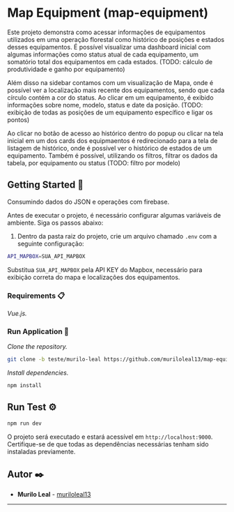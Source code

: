 # Map Equipment (map-equipment)

Este projeto demonstra como acessar informações de equipamentos utilizados em uma operação florestal como histórico de posições e estados desses equipamentos. É possível visualizar uma dashboard inicial com algumas informações como status atual de cada equipamento, um somatório total dos equipamentos em cada estados. (TODO: cálculo de produtividade e ganho por equipamento)

Além disso na sidebar contamos com um visualização de Mapa, onde é possível ver a localização mais recente dos equipamentos, sendo que cada círculo contém a cor do status. Ao clicar em um equipamento, é exibido informações sobre nome, modelo, status e date da posição. (TODO: exibição de todas as posições de um equipamento específico e ligar os pontos)

Ao clicar no botão de acesso ao histórico dentro do popup ou clicar na tela inicial em um dos cards dos equipmaentos é redirecionado para a tela de listagem de histórico, onde é possível ver o histórico de estados de um equipamento. Também é possível, utilizando os filtros, filtrar os dados da tabela, por equipamento ou status (TODO: filtro por modelo)

## Getting Started 🚀

Consumindo dados do JSON e  operações com firebase.

Antes de executar o projeto, é necessário configurar algumas variáveis de ambiente. Siga os passos abaixo:

1. Dentro da pasta raiz do projeto, crie um arquivo chamado `.env` com a seguinte configuração:

```sh
API_MAPBOX=SUA_API_MAPBOX
```

Substitua `SUA_API_MAPBOX` pela API KEY do Mapbox, necessário para exibição correta do mapa e localizações dos equipamentos.

### Requirements 📋

_Vue.js._

### Run Application 🔧

_Clone the repository._

```sh
git clone -b teste/murilo-leal https://github.com/muriloleal13/map-equipment.git
```

_Install dependencies._

```sh
npm install
```

## Run Test ⚙️

```sh
npm run dev
```

O projeto será executado e estará acessível em `http://localhost:9000`. Certifique-se de que todas as dependências necessárias tenham sido instaladas previamente.

## Autor ✒️

- **Murilo Leal** - [muriloleal13](https://github.com/muriloleal13)

---
